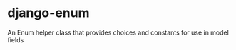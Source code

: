 django-enum
===========

An Enum helper class that provides choices and constants for use in model fields
